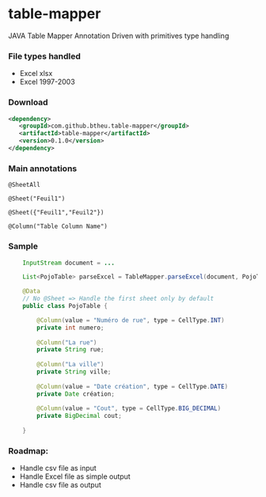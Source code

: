 # table-mapper
JAVA Table Mapper Annotation Driven with primitives type handling

### File types handled
- Excel xlsx
- Excel 1997-2003

### Download
```xml
<dependency>
   <groupId>com.github.btheu.table-mapper</groupId>
   <artifactId>table-mapper</artifactId>
   <version>0.1.0</version>
</dependency>
```

### Main annotations
	@SheetAll
	
	@Sheet("Feuil1")
	
	@Sheet({"Feuil1","Feuil2"})

	@Column("Table Column Name")

### Sample
```java
    InputStream document = ...

    List<PojoTable> parseExcel = TableMapper.parseExcel(document, PojoTable.class);
```

```java
    @Data
    // No @Sheet => Handle the first sheet only by default
    public class PojoTable {

	    @Column(value = "Numéro de rue", type = CellType.INT)
	    private int numero;
	    
	    @Column("La rue")
	    private String rue;
	    
	    @Column("La ville")
	    private String ville;
	    
	    @Column(value = "Date création", type = CellType.DATE)
	    private Date création;
	    
	    @Column(value = "Cout", type = CellType.BIG_DECIMAL)
	    private BigDecimal cout;
    
    }
```

### Roadmap:
- Handle csv file as input
- Handle Excel file as simple output
- Handle csv file as output
